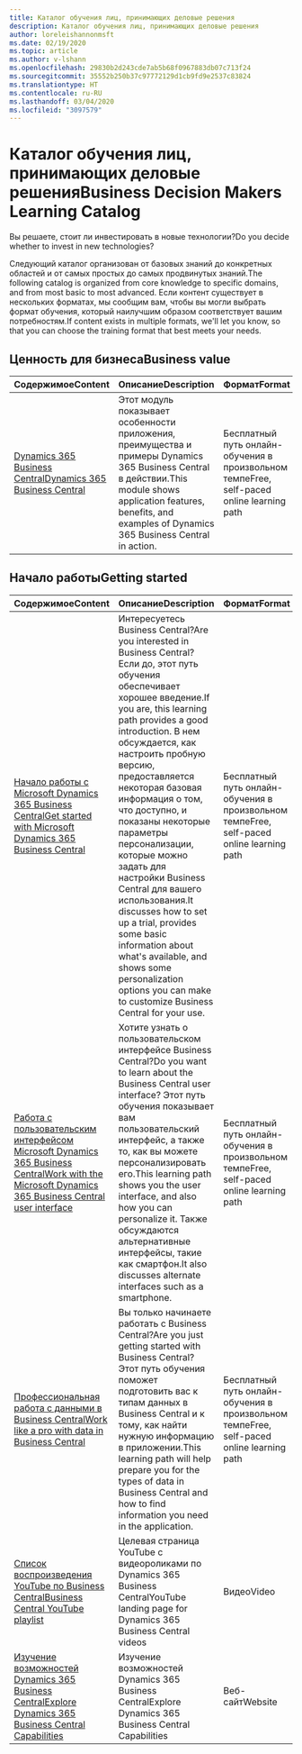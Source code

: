 ```yaml
---
title: Каталог обучения лиц, принимающих деловые решения
description: Каталог обучения лиц, принимающих деловые решения
author: loreleishannonmsft
ms.date: 02/19/2020
ms.topic: article
ms.author: v-lshann
ms.openlocfilehash: 29830b2d243cde7ab5b68f0967883db07c713f24
ms.sourcegitcommit: 35552b250b37c97772129d1cb9fd9e2537c83824
ms.translationtype: HT
ms.contentlocale: ru-RU
ms.lasthandoff: 03/04/2020
ms.locfileid: "3097579"
---
```

# <a name="business-decision-makers-learning-catalog"></a><span data-ttu-id="4a546-103">Каталог обучения лиц, принимающих деловые решения</span><span class="sxs-lookup"><span data-stu-id="4a546-103">Business Decision Makers Learning Catalog</span></span>

<span data-ttu-id="4a546-104">Вы решаете, стоит ли инвестировать в новые технологии?</span><span class="sxs-lookup"><span data-stu-id="4a546-104">Do you decide whether to invest in new technologies?</span></span>

<span data-ttu-id="4a546-105">Следующий каталог организован от базовых знаний до конкретных областей и от самых простых до самых продвинутых знаний.</span><span class="sxs-lookup"><span data-stu-id="4a546-105">The following catalog is organized from core knowledge to specific domains, and from most basic to most advanced.</span></span> <span data-ttu-id="4a546-106">Если контент существует в нескольких форматах, мы сообщим вам, чтобы вы могли выбрать формат обучения, который наилучшим образом соответствует вашим потребностям.</span><span class="sxs-lookup"><span data-stu-id="4a546-106">If content exists in multiple formats, we'll let you know, so that you can choose the training format that best meets your needs.</span></span>  

## <span data-ttu-id="4a546-107">Ценность для бизнеса<a name="busvalue"></a></span><span class="sxs-lookup"><span data-stu-id="4a546-107">Business value<a name="busvalue"></a></span></span>

| <span data-ttu-id="4a546-108">Содержимое</span><span class="sxs-lookup"><span data-stu-id="4a546-108">Content</span></span>                                                                 | <span data-ttu-id="4a546-109">Описание</span><span class="sxs-lookup"><span data-stu-id="4a546-109">Description</span></span>                                                                                                | <span data-ttu-id="4a546-110">Формат</span><span class="sxs-lookup"><span data-stu-id="4a546-110">Format</span></span>                                | <span data-ttu-id="4a546-111">Длина</span><span class="sxs-lookup"><span data-stu-id="4a546-111">Length</span></span>     |
|----------------------------------------------------------------------------------------------------------------|------------------------------------------------------------------------------------------------------------|---------------------------------------|------------|
| [<span data-ttu-id="4a546-112">Dynamics 365 Business Central</span><span class="sxs-lookup"><span data-stu-id="4a546-112">Dynamics 365 Business Central</span></span>](https://docs.microsoft.com/learn/modules/dynamics-365-business-central/) | <span data-ttu-id="4a546-113">Этот модуль показывает особенности приложения, преимущества и примеры Dynamics 365 Business Central в действии.</span><span class="sxs-lookup"><span data-stu-id="4a546-113">This module shows application features, benefits, and examples of Dynamics 365 Business Central in action.</span></span> | <span data-ttu-id="4a546-114">Бесплатный путь онлайн-обучения в произвольном темпе</span><span class="sxs-lookup"><span data-stu-id="4a546-114">Free, self-paced online learning path</span></span> | <span data-ttu-id="4a546-115">24 минуты</span><span class="sxs-lookup"><span data-stu-id="4a546-115">24 minutes</span></span> |

## <span data-ttu-id="4a546-116">Начало работы<a name="get-started"></a></span><span class="sxs-lookup"><span data-stu-id="4a546-116">Getting started<a name="get-started"></a></span></span>

| <span data-ttu-id="4a546-117">Содержимое</span><span class="sxs-lookup"><span data-stu-id="4a546-117">Content</span></span>                                                                                                                             | <span data-ttu-id="4a546-118">Описание</span><span class="sxs-lookup"><span data-stu-id="4a546-118">Description</span></span>                                                                                                                                                                                                                                                                                      | <span data-ttu-id="4a546-119">Формат</span><span class="sxs-lookup"><span data-stu-id="4a546-119">Format</span></span>                                | <span data-ttu-id="4a546-120">Длина</span><span class="sxs-lookup"><span data-stu-id="4a546-120">Length</span></span>             |
|------------------------------------------------------------------------------------------------------------------------------------------------------------------------------|--------------------------------------------------------------------------------------------------------------------------------------------------------------------------------------------------------------------------------------------------------------------------------------------------|---------------------------------------|--------------------|
| [<span data-ttu-id="4a546-121">Начало работы с Microsoft Dynamics 365 Business Central</span><span class="sxs-lookup"><span data-stu-id="4a546-121">Get started with Microsoft Dynamics 365 Business Central</span></span>](https://docs.microsoft.com/learn/paths/get-started-dynamics-365-business-central/)                          | <span data-ttu-id="4a546-122">Интересуетесь Business Central?</span><span class="sxs-lookup"><span data-stu-id="4a546-122">Are you interested in Business Central?</span></span> <span data-ttu-id="4a546-123">Если до, этот путь обучения обеспечивает хорошее введение.</span><span class="sxs-lookup"><span data-stu-id="4a546-123">If you are, this learning path provides a good introduction.</span></span> <span data-ttu-id="4a546-124">В нем обсуждается, как настроить пробную версию, предоставляется некоторая базовая информация о том, что доступно, и показаны некоторые параметры персонализации, которые можно задать для настройки Business Central для вашего использования.</span><span class="sxs-lookup"><span data-stu-id="4a546-124">It discusses how to set up a trial, provides some basic information about what's available, and shows some personalization options you can make to customize Business Central for your use.</span></span> | <span data-ttu-id="4a546-125">Бесплатный путь онлайн-обучения в произвольном темпе</span><span class="sxs-lookup"><span data-stu-id="4a546-125">Free, self-paced online learning path</span></span> | <span data-ttu-id="4a546-126">3 часа 4 минуты</span><span class="sxs-lookup"><span data-stu-id="4a546-126">3 hours 4 minutes</span></span>  |
| [<span data-ttu-id="4a546-127">Работа с пользовательским интерфейсом Microsoft Dynamics 365 Business Central</span><span class="sxs-lookup"><span data-stu-id="4a546-127">Work with the Microsoft Dynamics 365 Business Central user interface</span></span>](https://docs.microsoft.com/learn/paths/work-with-user-interface-dynamics-365-business-central/) | <span data-ttu-id="4a546-128">Хотите узнать о пользовательском интерфейсе Business Central?</span><span class="sxs-lookup"><span data-stu-id="4a546-128">Do you want to learn about the Business Central user interface?</span></span> <span data-ttu-id="4a546-129">Этот путь обучения показывает вам пользовательский интерфейс, а также то, как вы можете персонализировать его.</span><span class="sxs-lookup"><span data-stu-id="4a546-129">This learning path shows you the user interface, and also how you can personalize it.</span></span> <span data-ttu-id="4a546-130">Также обсуждаются альтернативные интерфейсы, такие как смартфон.</span><span class="sxs-lookup"><span data-stu-id="4a546-130">It also discusses alternate interfaces such as a smartphone.</span></span>                                                                               | <span data-ttu-id="4a546-131">Бесплатный путь онлайн-обучения в произвольном темпе</span><span class="sxs-lookup"><span data-stu-id="4a546-131">Free, self-paced online learning path</span></span> | <span data-ttu-id="4a546-132">2 часа 27 минут</span><span class="sxs-lookup"><span data-stu-id="4a546-132">2 hours 27 minutes</span></span> |
| [<span data-ttu-id="4a546-133">Профессиональная работа с данными в Business Central</span><span class="sxs-lookup"><span data-stu-id="4a546-133">Work like a pro with data in Business Central</span></span>](https://docs.microsoft.com/learn/paths/work-pro-data-dynamics-365-business-central)                                    | <span data-ttu-id="4a546-134">Вы только начинаете работать с Business Central?</span><span class="sxs-lookup"><span data-stu-id="4a546-134">Are you just getting started with Business Central?</span></span> <span data-ttu-id="4a546-135">Этот путь обучения поможет подготовить вас к типам данных в Business Central и к тому, как найти нужную информацию в приложении.</span><span class="sxs-lookup"><span data-stu-id="4a546-135">This learning path will help prepare you for the types of data in Business Central and how to find information you need in the application.</span></span>                                                                                                  | <span data-ttu-id="4a546-136">Бесплатный путь онлайн-обучения в произвольном темпе</span><span class="sxs-lookup"><span data-stu-id="4a546-136">Free, self-paced online learning path</span></span> | <span data-ttu-id="4a546-137">2 часа 27 минут</span><span class="sxs-lookup"><span data-stu-id="4a546-137">2 hours 27 minutes</span></span> |
| [<span data-ttu-id="4a546-138">Список воспроизведения YouTube по Business Central</span><span class="sxs-lookup"><span data-stu-id="4a546-138">Business Central YouTube playlist</span></span>](https://www.youtube.com/playlist?list=PLcakwueIHoT-wVFPKUtmxlqcG1kJ0oqq4)                                                                | <span data-ttu-id="4a546-139">Целевая страница YouTube с видеороликами по Dynamics 365 Business Central</span><span class="sxs-lookup"><span data-stu-id="4a546-139">YouTube landing page for Dynamics 365 Business Central videos</span></span>                                                                                                                                                                                                                                    | <span data-ttu-id="4a546-140">Видео</span><span class="sxs-lookup"><span data-stu-id="4a546-140">Video</span></span>                                 |                    |
| [<span data-ttu-id="4a546-141">Изучение возможностей Dynamics 365 Business Central</span><span class="sxs-lookup"><span data-stu-id="4a546-141">Explore Dynamics 365 Business Central Capabilities</span></span>](https://dynamics.microsoft.com/business-central/capabilities/)                                                    | <span data-ttu-id="4a546-142">Изучение возможностей Dynamics 365 Business Central</span><span class="sxs-lookup"><span data-stu-id="4a546-142">Explore Dynamics 365 Business Central Capabilities</span></span>                                                                                                                                                                                                                                               | <span data-ttu-id="4a546-143">Веб-сайт</span><span class="sxs-lookup"><span data-stu-id="4a546-143">Website</span></span>                               |                    |
